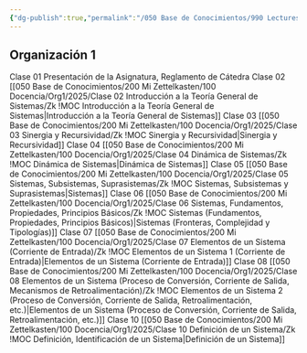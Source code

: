 ```yaml
---
{"dg-publish":true,"permalink":"/050 Base de Conocimientos/990 Lectures Zettel/Zk 030 MOCs de Teoría General de Sistemas/","tags":["digitalGarden"]}
---
```


## Organización 1

Clase 01 Presentación de la Asignatura, Reglamento de Cátedra
Clase 02 [[050 Base de Conocimientos/200  Mi Zettelkasten/100 Docencia/Org1/2025/Clase 02 Introducción a la Teoría General de Sistemas/Zk !MOC Introducción a la Teoría General de Sistemas\|Introducción a la Teoría General de Sistemas]]
Clase 03 [[050 Base de Conocimientos/200  Mi Zettelkasten/100 Docencia/Org1/2025/Clase 03 Sinergia y Recursividad/Zk !MOC Sinergia y Recursividad\|Sinergia y Recursividad]]
Clase 04 [[050 Base de Conocimientos/200  Mi Zettelkasten/100 Docencia/Org1/2025/Clase 04 Dinámica de Sistemas/Zk !MOC Dinámica de Sistemas\|Dinámica de Sistemas]]
Clase 05 [[050 Base de Conocimientos/200  Mi Zettelkasten/100 Docencia/Org1/2025/Clase 05 Sistemas, Subsistemas, Suprasistemas/Zk !MOC Sistemas, Subsistemas y Suprasistemas\|Sistemas]]
Clase 06 [[050 Base de Conocimientos/200  Mi Zettelkasten/100 Docencia/Org1/2025/Clase 06 Sistemas, Fundamentos, Propiedades, Principios Básicos/Zk !MOC Sistemas (Fundamentos, Propiedades, Principios Básicos)\|Sistemas (Fronteras, Complejidad y Tipologías)]]
Clase 07 [[050 Base de Conocimientos/200  Mi Zettelkasten/100 Docencia/Org1/2025/Clase 07 Elementos de un Sistema (Corriente de Entrada)/Zk !MOC Elementos de un Sistema 1 (Corriente de Entrada)\|Elementos de un Sistema (Corriente de Entrada)]]
Clase 08 [[050 Base de Conocimientos/200  Mi Zettelkasten/100 Docencia/Org1/2025/Clase 08 Elementos de un Sistema (Proceso de Conversión, Corriente de Salida, Mecanismos de Retroalimentación)/Zk !MOC Elementos de un Sistema 2 (Proceso de Conversión, Corriente de Salida, Retroalimentación, etc.)\|Elementos de un Sistema (Proceso de Conversión, Corriente de Salida, Retroalimentación, etc.)]]
Clase 10 [[050 Base de Conocimientos/200  Mi Zettelkasten/100 Docencia/Org1/2025/Clase 10 Definición de un Sistema/Zk !MOC Definición, Identificación de un Sistema\|Definición de un Sistema]]

